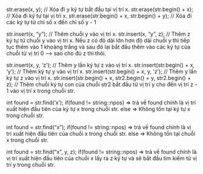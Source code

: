 str.erase(x, y); // Xóa đi y ký tự bắt đầu tại vị trí x.
str.erase(str.begin() + x); // Xóa đi ký tự tại vị trí x.
str.erase(str.begin() + x, str.begin() + y); // Xóa đi các ký tự từ chỉ số x đến chỉ số y - 1

str.insert(x, “y”); // Thêm chuỗi y vào vị trí x.
str.insert(x, “y”, z); // Thêm z ký tự từ chuỗi y vào vị trí x. Nếu z có độ dài lớn hơn độ dài chuỗi y thì tiếp tục thêm vào 1 khoảng trắng và sau đó lại bắt đầu thêm vào các ký tự của chuỗi từ vị trí 0 --> sao cho đủ z thì thôi.

str.insert(x, y, ‘z’); // Thêm y lần ký tự z vào vị trí x.
str.insert(str.begin() + x, ‘y’); // Thêm ký tự y vào vị trí x.
str.insert(str.begin() + x, y, ‘z’); // Thêm y lần ký tự z vào vị trí x.
str.insert(str.begin() + x, str2.begin() + y, str2.begin() + z); // Thêm chuỗi ký tự con của chuỗi str2 bắt đầu từ vị trí y cho đến vị trí z - 1 vào vị trí x trong chuỗi str.

int found = str.find(‘x’);
if(found != string::npos) => trả về found chính là vị trí xuất hiện đầu tiên của ký tự x trong chuỗi str.
else => Không tồn tại ký tự x trong chuỗi str.

int found = str.find(“x”);
if(found != string::npos) => trả về found chính là vị trí xuất hiện đầu tiên của chuỗi x trong chuỗi str.
else => Không tồn tại chuỗi x trong chuỗi str.

int found = str.find(“x”, y, z);
if(found != string::npos) => trả về found chính là vị trí xuất hiện đầu tiên của chuỗi x lấy ra z ký tự và sẽ bắt đầu tìm kiếm từ vị trí y trong chuỗi str.
